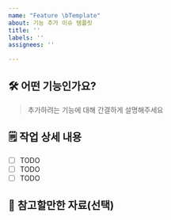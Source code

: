 ```yaml
---
name: "Feature \bTemplate"
about: 기능 추가 이슈 템플릿
title: ''
labels: ''
assignees: ''

---
```


## 🛠️ 어떤 기능인가요?

>  추가하려는 기능에 대해 간결하게 설명해주세요

## 🗒️ 작업 상세 내용

- [ ] TODO
- [ ] TODO
- [ ] TODO

## 👀 참고할만한 자료(선택)

